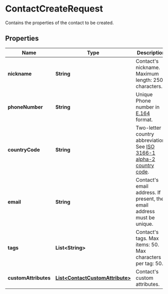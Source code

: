 

# ContactCreateRequest

Contains the properties of the contact to be created.

## Properties

| Name | Type | Description | Notes |
|------------ | ------------- | ------------- | -------------|
|**nickname** | **String** | Contact&#39;s nickname. Maximum length: 250 characters. |  [optional] |
|**phoneNumber** | **String** | Unique Phone number in [E.164](https://en.wikipedia.org/wiki/E.164) format. |  |
|**countryCode** | **String** | Two-letter country abbreviation. See [ISO 3166-1 alpha-2 country code](https://en.wikipedia.org/wiki/ISO_3166-1_alpha-2). |  [optional] |
|**email** | **String** | Contact&#39;s email address. If present, the email address must be unique. |  [optional] |
|**tags** | **List&lt;String&gt;** | Contact&#39;s tags. Max items: 50. Max characters per tag: 50. |  [optional] |
|**customAttributes** | [**List&lt;ContactCustomAttribute&gt;**](ContactCustomAttribute.md) | Contact&#39;s custom attributes. |  [optional] |



